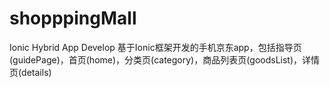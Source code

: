 # shopppingMall
Ionic Hybrid App Develop 基于Ionic框架开发的手机京东app，包括指导页(guidePage)，首页(home)，分类页(category)，商品列表页(goodsList)，详情页(details)
